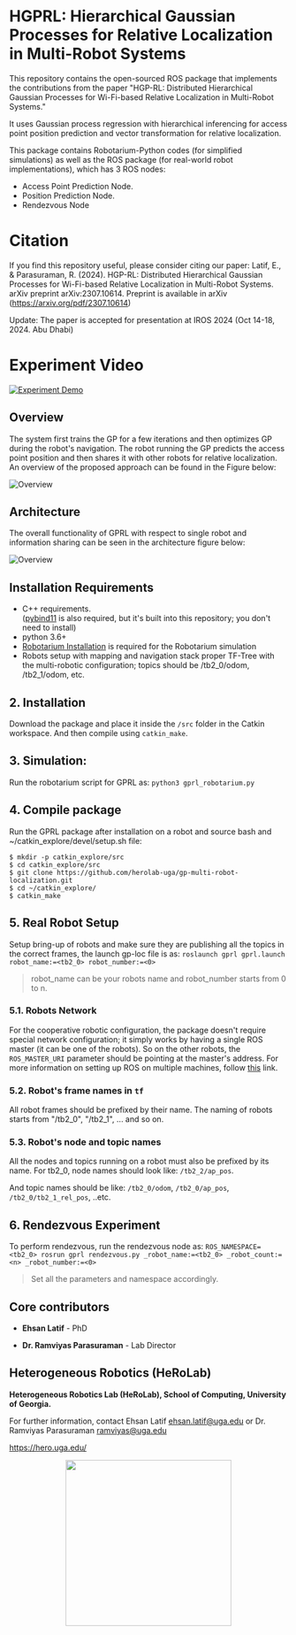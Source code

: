 # HGPRL: Hierarchical Gaussian Processes for Relative Localization in Multi-Robot Systems
This repository contains the open-sourced ROS package that implements the contributions from the paper "HGP-RL: Distributed Hierarchical Gaussian Processes for Wi-Fi-based Relative Localization in Multi-Robot Systems." 

It uses Gaussian process regression with hierarchical inferencing for access point position prediction and vector transformation for relative localization. 

This package contains Robotarium-Python codes (for simplified simulations) as well as the ROS package (for real-world robot implementations), which has 3 ROS nodes:

  - Access Point Prediction Node.
  - Position Prediction Node.
  - Rendezvous Node

# Citation
If you find this repository useful, please consider citing our paper: Latif, E., & Parasuraman, R. (2024). HGP-RL: Distributed Hierarchical Gaussian Processes for Wi-Fi-based Relative Localization in Multi-Robot Systems. arXiv preprint arXiv:2307.10614.
Preprint is available in arXiv (https://arxiv.org/pdf/2307.10614)

Update: The paper is accepted for presentation at IROS 2024 (Oct 14-18, 2024. Abu Dhabi)

# Experiment Video
[![Experiment Demo](https://img.youtube.com/vi/T8I3rYfdyuk/0.jpg)](https://www.youtube.com/watch?v=T8I3rYfdyuk)

## Overview
The system first trains the GP for a few iterations and then optimizes GP during the robot's navigation. The robot running the GP predicts the access point position and then shares it with other robots for relative localization. An overview of the proposed approach can be found in the Figure below:

![Overview](/images/gprl_overview.png)
## Architecture
The overall functionality of GPRL with respect to single robot and information sharing can be seen in the architecture figure below:

![Overview](/images/gprl_architecture.png)

## Installation Requirements
* C++ requirements.   
([pybind11](https://github.com/pybind/pybind11) is also required, but it's built into this repository; you don't need to install)
* python 3.6+
* [Robotarium Installation](https://pypi.org/project/robotarium-python-simulator/) is required for the Robotarium simulation
* Robots setup with mapping and navigation stack proper TF-Tree with the multi-robotic configuration; topics should be /tb2_0/odom, /tb2_1/odom, etc.


## 2. Installation
Download the package and place it inside the ```/src``` folder in the Catkin workspace. And then compile using ```catkin_make```.

## 3. Simulation:
Run the robotarium script for GPRL as:
``` python3 gprl_robotarium.py ```

## 4. Compile package
Run the GPRL package after installation on a robot and source bash and ~/catkin_explore/devel/setup.sh file:
```
$ mkdir -p catkin_explore/src
$ cd catkin_explore/src
$ git clone https://github.com/herolab-uga/gp-multi-robot-localization.git
$ cd ~/catkin_explore/
$ catkin_make
```

## 5. Real Robot Setup
Setup bring-up of robots and make sure they are publishing all the topics in the correct frames, the launch gp-loc file is as:
``` roslaunch gprl gprl.launch robot_name:=<tb2_0> robot_number:=<0>  ```
> robot_name can be your robots name and robot_number starts from 0 to n.

### 5.1. Robots Network
For the cooperative robotic configuration, the package doesn't require special network configuration; it simply works by having a single ROS master (it can be one of the robots). So on the other robots, the ```ROS_MASTER_URI``` parameter should be pointing at the master's address. 
For more information on setting up ROS on multiple machines, follow [this](http://wiki.ros.org/ROS/NetworkSetup) link.

### 5.2. Robot's frame names in ```tf```
All robot frames should be prefixed by their name. The naming of robots starts from "/tb2_0", "/tb2_1", ... and so on.

### 5.3. Robot's node and topic names
All the nodes and topics running on a robot must also be prefixed by its name. For tb2_0, node names should look like:  ```/tb2_2/ap_pos```.

And topic names should be like: ```/tb2_0/odom```,  ```/tb2_0/ap_pos```,  ```/tb2_0/tb2_1_rel_pos```, ..etc.

## 6. Rendezvous Experiment
To perform rendezvous, run the rendezvous node as:
``` ROS_NAMESPACE=<tb2_0> rosrun gprl rendezvous.py _robot_name:=<tb2_0> _robot_count:=<n> _robot_number:=<0> ```
> Set all the parameters and namespace accordingly.


## Core contributors

* **Ehsan Latif** - PhD

* **Dr. Ramviyas Parasuraman** - Lab Director


## Heterogeneous Robotics (HeRoLab)

**Heterogeneous Robotics Lab (HeRoLab), School of Computing, University of Georgia.** 

For further information, contact Ehsan Latif ehsan.latif@uga.edu or Dr. Ramviyas Parasuraman ramviyas@uga.edu

https://hero.uga.edu/

<p align="center">
<img src="https://hero.uga.edu/wp-content/uploads/2021/04/herolab_newlogo_whitebg.png" width="300">
</p>
